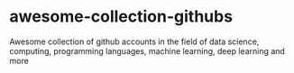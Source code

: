 # awesome-collection-githubs
Awesome collection of github accounts in the field of data science, computing, programming languages, machine learning, deep learning and more 
